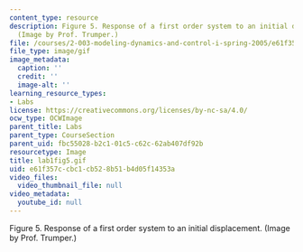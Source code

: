 ```yaml
---
content_type: resource
description: Figure 5. Response of a first order system to an initial displacement.
  (Image by Prof. Trumper.)
file: /courses/2-003-modeling-dynamics-and-control-i-spring-2005/e61f357ccbc1cb528b51b4d05f14353a_lab1fig5.gif
file_type: image/gif
image_metadata:
  caption: ''
  credit: ''
  image-alt: ''
learning_resource_types:
- Labs
license: https://creativecommons.org/licenses/by-nc-sa/4.0/
ocw_type: OCWImage
parent_title: Labs
parent_type: CourseSection
parent_uid: fbc55028-b2c1-01c5-c62c-62ab407df92b
resourcetype: Image
title: lab1fig5.gif
uid: e61f357c-cbc1-cb52-8b51-b4d05f14353a
video_files:
  video_thumbnail_file: null
video_metadata:
  youtube_id: null
---
```

Figure 5. Response of a first order system to an initial displacement. (Image by Prof. Trumper.)